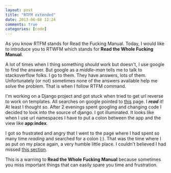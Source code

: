 ```yaml
---
layout: post
title: "RTFM extended"
date: 2013-06-08 12:24
comments: true
categories: [code]
---
```

As you know RTFM stands for Read the Fucking Manual. Today, I would like to introduce you to RTWFM which stands for **Read the Whole Fucking Manual**.

A lot of times when I thing something *should* work but doesn't, I use google to find the answer. But google as a *middle-man* tells me to talk to
stackoverflow folks. I go to them. They have answers, lots of them. Unfortunately (or not) sometimes none of the answers available help me solve the problem.
That is when I follow RTFM command.

<!-- more -->

I'm working on a Django project and got stuck when tried to get url reverse to work on templates. 
All searches on google pointed to [this](https://docs.djangoproject.com/en/dev/topics/http/urls/) page. I ***read*** it! At least I thought so.
After 2 evenings spent googling and changing code I decided to look into the source of django. I got illuminated. It looks like when I use url namespaces
I have to put a colon between the app and the view like **app:index**.

I got so frustrated and angry that I went to the page where I had spent so many time *reading* and searched for a colon (:). That was the time where I
as put on my place again, a very humble little place. I couldn't believed I had missed [this section](https://docs.djangoproject.com/en/dev/topics/http/urls/#url-namespaces).

This is a warning to **Read the Whole Fucking Manual** because sometimes you miss important things that can easily spare you time and frustration.

